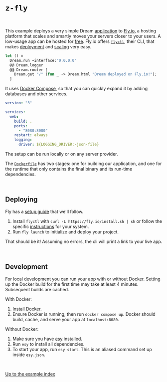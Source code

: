 # `z-fly`

<br>

This example deploys a very simple Dream
[application](https://github.com/aantron/dream/tree/master/example/z-fly)
to [Fly.io](https://www.fly.io/), a hosting platform that scales and smartly
moves your servers closer to your users. A low-usage app can be hosted for
[free](https://fly.io/docs/about/pricing/#free-tier). Fly.io offers
[`flyctl`](https://fly.io/docs/getting-started/installing-flyctl/), their CLI,
that makes [deployment](https://fly.io/docs/hands-on/start/) and
[scaling](https://fly.io/docs/reference/scaling/) very easy.

```ocaml
let () =
  Dream.run ~interface:"0.0.0.0"
  @@ Dream.logger
  @@ Dream.router [
    Dream.get "/" (fun _ -> Dream.html "Dream deployed on Fly.io!");
  ]
```

It uses [Docker Compose](https://docs.docker.com/compose/), so that you can
quickly expand it by adding databases and other services.

```yaml
version: "3"

services:
  web:
    build: .
    ports:
      - "8080:8080"
    restart: always
    logging:
      driver: ${LOGGING_DRIVER:-json-file}
```

The setup can be run locally or on any server provider.

The
[`Dockerfile`](https://github.com/aantron/dream/blob/master/example/z-docker-esy/Dockerfile)
has two stages: one for building our application, and one for the runtime that
only contains the final binary and its run-time dependencies.

<br>

## Deploying

Fly has a [setup guide](https://fly.io/docs/hands-on/start/) that we'll follow.

1. Install `flyctl` with `curl -L https://fly.io/install.sh | sh` or follow the
   specific [instructions](https://fly.io/docs/hands-on/installing/) for your
   system.
2. Run `fly launch` to initialize and deploy your project.

That should be it! Assuming no errors, the cli will print a link to your live
app.

<br>

## Development

For local development you can run your app with or without Docker. Setting up
the Docker build for the first time may take at least 4 minutes. Subsequent
builds are cached.

With Docker:

1. [Install Docker](https://www.docker.com/get-started).
2. Ensure Docker is running, then run `docker compose up`. Docker should build,
   cache, and serve your app at `localhost:8080`.

Without Docker:

1. Make sure you have [esy](https://esy.sh) installed.
2. Run `esy` to install all dependencies.
3. To start your app, run `esy start`. This is an aliased command set up inside
   `esy.json`.

<br>

[Up to the example index](../#deploying)
